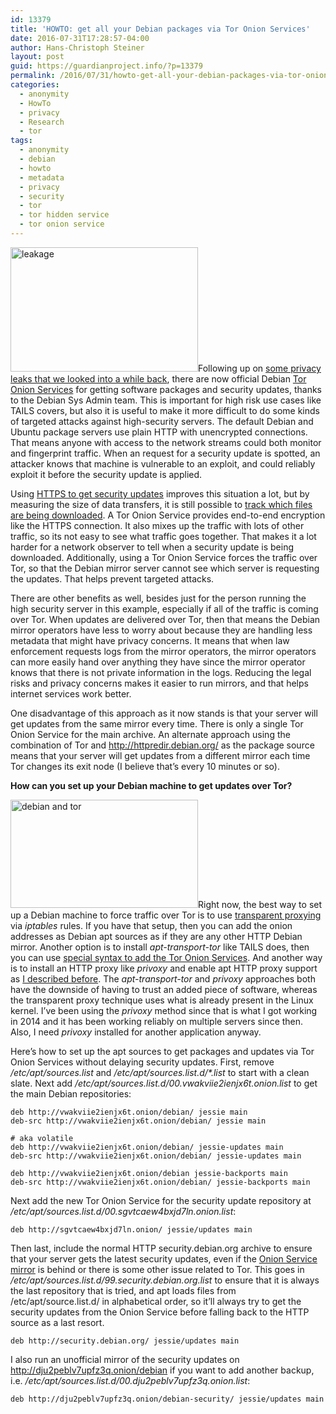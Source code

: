 ```yaml
---
id: 13379
title: 'HOWTO: get all your Debian packages via Tor Onion Services'
date: 2016-07-31T17:28:57-04:00
author: Hans-Christoph Steiner
layout: post
guid: https://guardianproject.info/?p=13379
permalink: /2016/07/31/howto-get-all-your-debian-packages-via-tor-onion-services/
categories:
  - anonymity
  - HowTo
  - privacy
  - Research
  - tor
tags:
  - anonymity
  - debian
  - howto
  - metadata
  - privacy
  - security
  - tor
  - tor hidden service
  - tor onion service
---
```

[<img src="https://guardianproject.info/wp-content/uploads/2014/10/leakage-300x199.png" alt="leakage" width="300" height="199" class="alignright size-medium wp-image-12699" srcset="https://guardianproject.info/wp-content/uploads/2014/10/leakage-300x199.png 300w, https://guardianproject.info/wp-content/uploads/2014/10/leakage-100x66.png 100w, https://guardianproject.info/wp-content/uploads/2014/10/leakage-150x99.png 150w, https://guardianproject.info/wp-content/uploads/2014/10/leakage-200x132.png 200w, https://guardianproject.info/wp-content/uploads/2014/10/leakage.png 410w" sizes="(max-width: 300px) 100vw, 300px" />](https://guardianproject.info/wp-content/uploads/2014/10/leakage.png)Following up on <a href="https://guardianproject.info/2014/10/16/reducing-metadata-leakage-from-software-updates/" target="_blank">some privacy leaks that we looked into a while back</a>, there are now official Debian <a href="https://onion.debian.org" target="_blank">Tor Onion Services</a> for getting software packages and security updates, thanks to the Debian Sys Admin team. This is important for high risk use cases like TAILS covers, but also it is useful to make it more difficult to do some kinds of targeted attacks against high-security servers. The default Debian and Ubuntu package servers use plain HTTP with unencrypted connections. That means anyone with access to the network streams could both monitor and fingerprint traffic. When an request for a security update is spotted, an attacker knows that machine is vulnerable to an exploit, and could reliably exploit it before the security update is applied.

Using <a href="https://labs.riseup.net/code/issues/8143" target="_blank">HTTPS to get security updates</a> improves this situation a lot, but by measuring the size of data transfers, it is still possible to <a href="http://www0.cs.ucl.ac.uk/staff/G.Danezis/papers/TLSanon.pdf" target="_blank">track which files are being downloaded</a>. A Tor Onion Service provides end-to-end encryption like the HTTPS connection. It also mixes up the traffic with lots of other traffic, so its not easy to see what traffic goes together. That makes it a lot harder for a network observer to tell when a security update is being downloaded. Additionally, using a Tor Onion Service forces the traffic over Tor, so that the Debian mirror server cannot see which server is requesting the updates. That helps prevent targeted attacks.

There are other benefits as well, besides just for the person running the high security server in this example, especially if all of the traffic is coming over Tor. When updates are delivered over Tor, then that means the Debian mirror operators have less to worry about because they are handling less metadata that might have privacy concerns. It means that when law enforcement requests logs from the mirror operators, the mirror operators can more easily hand over anything they have since the mirror operator knows that there is not private information in the logs. Reducing the legal risks and privacy concerns makes it easier to run mirrors, and that helps internet services work better.

One disadvantage of this approach as it now stands is that your server will get updates from the same mirror every time. There is only a single Tor Onion Service for the main archive. An alternate approach using the combination of Tor and http://httpredir.debian.org/ as the package source means that your server will get updates from a different mirror each time Tor changes its exit node (I believe that’s every 10 minutes or so).

**How can you set up your Debian machine to get updates over Tor?**

[<img src="https://guardianproject.info/wp-content/uploads/2016/07/tor-logo-2011_11-300x173.jpg" alt="debian and tor" width="300" height="173" class="alignright size-medium wp-image-13395" srcset="https://guardianproject.info/wp-content/uploads/2016/07/tor-logo-2011_11-300x173.jpg 300w, https://guardianproject.info/wp-content/uploads/2016/07/tor-logo-2011_11-768x444.jpg 768w, https://guardianproject.info/wp-content/uploads/2016/07/tor-logo-2011_11.jpg 800w" sizes="(max-width: 300px) 100vw, 300px" />](https://guardianproject.info/wp-content/uploads/2016/07/tor-logo-2011_11.jpg)Right now, the best way to set up a Debian machine to force traffic over Tor is to use <a href="https://trac.torproject.org/projects/tor/wiki/doc/TransparentProxy" target="_blank">transparent proxying</a> via _iptables_ rules. If you have that setup, then you can add the onion addresses as Debian apt sources as if they are any other HTTP Debian mirror. Another option is to install _apt-transport-tor_ like TAILS does, then you can use <a href="http://people.skolelinux.org/pere/blog/Always_download_Debian_packages_using_Tor___the_simple_recipe.html" target="_blank">special syntax to add the Tor Onion Services</a>. And another way is to install an HTTP proxy like _privoxy_ and enable apt HTTP proxy support as <a href="https://guardianproject.info/2014/10/16/reducing-metadata-leakage-from-software-updates/" target="_blank">I described before</a>. The _apt-transport-tor_ and _privoxy_ approaches both have the downside of having to trust an added piece of software, whereas the transparent proxy technique uses what is already present in the Linux kernel. I’ve been using the _privoxy_ method since that is what I got working in 2014 and it has been working reliably on multiple servers since then. Also, I need _privoxy_ installed for another application anyway.

Here’s how to set up the apt sources to get packages and updates via Tor Onion Services without delaying security updates. First, remove _/etc/apt/sources.list_ and _/etc/apt/sources.list.d/*.list_ to start with a clean slate. Next add _/etc/apt/sources.list.d/00.vwakviie2ienjx6t.onion.list_ to get the main Debian repositories:

```
deb http://vwakviie2ienjx6t.onion/debian/ jessie main
deb-src http://vwakviie2ienjx6t.onion/debian/ jessie main

# aka volatile
deb http://vwakviie2ienjx6t.onion/debian/ jessie-updates main
deb-src http://vwakviie2ienjx6t.onion/debian/ jessie-updates main

deb http://vwakviie2ienjx6t.onion/debian jessie-backports main
deb-src http://vwakviie2ienjx6t.onion/debian/ jessie-backports main
```

Next add the new Tor Onion Service for the security update repository at _/etc/apt/sources.list.d/00.sgvtcaew4bxjd7ln.onion.list_:

```
deb http://sgvtcaew4bxjd7ln.onion/ jessie/updates main
```

Then last, include the normal HTTP security.debian.org archive to ensure that your server gets the latest security updates, even if the <a href="https://onion.debian.org/" target="_blank">Onion Service mirror</a> is behind or there is some other issue related to Tor. This goes in _/etc/apt/sources.list.d/99.security.debian.org.list_ to ensure that it is always the last repository that is tried, and apt loads files from /etc/apt/source.list.d/ in alphabetical order, so it’ll always try to get the security updates from the Onion Service before falling back to the HTTP source as a last resort.

```
deb http://security.debian.org/ jessie/updates main
```

I also run an unofficial mirror of the security updates on http://dju2peblv7upfz3q.onion/debian if you want to add another backup, i.e. _/etc/apt/sources.list.d/00.dju2peblv7upfz3q.onion.list_:

```
deb http://dju2peblv7upfz3q.onion/debian-security/ jessie/updates main
```
